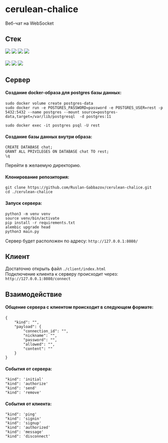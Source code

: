 # cerulean-chalice

Веб-чат на WebSocket

## Стек

<img src="https://img.shields.io/badge/Python-8F8FA6?style=for-the-badge&logo=Python&logoColor=#3776AB"/> <img src="https://img.shields.io/badge/aiohttp-8F8FA6?style=for-the-badge&logo=aiohttp&logoColor=2C5BB4"/> <img src="https://img.shields.io/badge/PostgreSQL-8F8FA6?style=for-the-badge&logo=PostgreSQL&logoColor=4169E1"/> <img src="https://img.shields.io/badge/Alchemy-8F8FA6?style=for-the-badge&logo=Alchemy&logoColor=0C0C0E"/>

####

<img src="https://img.shields.io/badge/HTML5-8F8FA6?style=for-the-badge&logo=HTML5&logoColor=E34F26"/> <img src="https://img.shields.io/badge/CSS3-8F8FA6?style=for-the-badge&logo=CSS3&logoColor=1572B6"/> <img src="https://img.shields.io/badge/JavaScript-8F8FA6?style=for-the-badge&logo=JavaScript&logoColor=F7DF1E"/>

## Сервер

#### Создание docker-образа для postgres базы данных:
````
sudo docker volume create postgres-data
sudo docker run -e POSTGRES_PASSWORD=password -e POSTGRES_USER=rest -p 5432:5432 --name postgres --mount source=postgres-data,target=/var/lib/postgresql  -d postgres:11

sudo docker exec -it postgres psql -U rest
````
#### Создание базы данных внутри образа:
````
CREATE DATABASE chat;
GRANT ALL PRIVILEGES ON DATABASE chat TO rest;
\q
````
Перейти в желаемую директорию.

#### Клонирование репозитория:
````
git clone https://github.com/Ruslan-Gabbazov/cerulean-chalice.git
cd ./cerulean-chalice
````
#### Запуск сервера:
````
python3 -m venv venv
source venv/bin/activate
pip install -r requirements.txt
alembic upgrade head
python3 main.py
````
Сервер будет расположен по адресу: ```http://127.0.0.1:8080/```

## Клиент

Достаточно открыть файл ```./client/index.html```  
Подключение клиента к серверу происходит через: ```http://127.0.0.1:8080/connect```

## Взаимодействие

#### Общение сервера с клиентом происходит в следующем формате:
````
{
    "kind": "",
    "payload": {
        "connection_id": "",
        "nickname": "",
        "password": "",
        "allowed": "",
        "content": ""
    }
}
````

#### События от сервера:
````
"kind": 'initial'
"kind": 'authorize'
"kind": 'send'
"kind": 'remove'
````

#### События от клиента:
````
"kind": 'ping'
"kind": 'signin'
"kind": 'signup'
"kind": 'authorized'
"kind": 'message'
"kind": 'disconnect'
````
